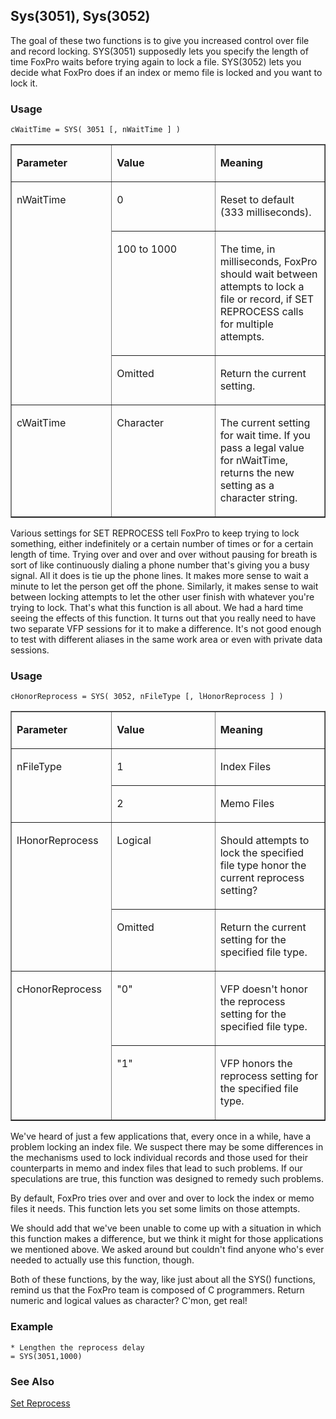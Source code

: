 ## Sys(3051), Sys(3052)

The goal of these two functions is to give you increased control over file and record locking. SYS(3051) supposedly lets you specify the length of time FoxPro waits before trying again to lock a file. SYS(3052) lets you decide what FoxPro does if an index or memo file is locked and you want to lock it.

### Usage

```foxpro
cWaitTime = SYS( 3051 [, nWaitTime ] )
```
<table border cellspacing=0 cellpadding=0 width=100%>
<tr>
  <td width=32% valign=top>
  <p><b>Parameter</b></p>
  </td>
  <td width=23% valign=top>
  <p><b>Value</b></p>
  </td>
  <td width=45% valign=top>
  <p><b>Meaning</b></p>
  </td>
 </tr>
<tr>
  <td width=32% rowspan=3 valign=top>
  <p>nWaitTime</p>
  </td>
  <td width=23% valign=top>
  <p>0</p>
  </td>
  <td width=45% valign=top>
  <p>Reset to default (333 milliseconds).</p>
  </td>
 </tr>
<tr>
  <td width=33% valign=top>
  <p>100 to 1000</p>
  </td>
  <td width=67% valign=top>
  <p>The time, in milliseconds, FoxPro should wait between attempts to lock a file or record, if SET REPROCESS calls for multiple attempts.</p>
  </td>
 </tr>
<tr>
  <td width=33% valign=top>
  <p>Omitted</p>
  </td>
  <td width=67% valign=top>
  <p>Return the current setting.</p>
  </td>
 </tr>
<tr>
  <td width=32% valign=top>
  <p>cWaitTime</p>
  </td>
  <td width=23% valign=top>
  <p>Character</p>
  </td>
  <td width=45% valign=top>
  <p>The current setting for wait time. If you pass a legal value for nWaitTime, returns the new setting as a character string. </p>
  </td>
 </tr>
</table>

Various settings for SET REPROCESS tell FoxPro to keep trying to lock something, either indefinitely or a certain number of times or for a certain length of time. Trying over and over and over without pausing for breath is sort of like continuously dialing a phone number that's giving you a busy signal. All it does is tie up the phone lines. It makes more sense to wait a minute to let the person get off the phone. Similarly, it makes sense to wait between locking attempts to let the other user finish with whatever you're trying to lock. That's what this function is all about. We had a hard time seeing the effects of this function. It turns out that you really need to have two separate VFP sessions for it to make a difference. It's not good enough to test with different aliases in the same work area or even with private data sessions.

### Usage

```foxpro
cHonorReprocess = SYS( 3052, nFileType [, lHonorReprocess ] )
```
<table border cellspacing=0 cellpadding=0 width=100%>
<tr>
  <td width=32% valign=top>
  <p><b>Parameter</b></p>
  </td>
  <td width=23% valign=top>
  <p><b>Value</b></p>
  </td>
  <td width=45% valign=top>
  <p><b>Meaning</b></p>
  </td>
 </tr>
<tr>
  <td width=32% rowspan=2 valign=top>
  <p>nFileType</p>
  </td>
  <td width=23% valign=top>
  <p>1</p>
  </td>
  <td width=45% valign=top>
  <p>Index Files</p>
  </td>
 </tr>
<tr>
  <td width=33% valign=top>
  <p>2</p>
  </td>
  <td width=67% valign=top>
  <p>Memo Files</p>
  </td>
 </tr>
<tr>
  <td width=32% rowspan=2 valign=top>
  <p>lHonorReprocess</p>
  </td>
  <td width=23% valign=top>
  <p>Logical</p>
  </td>
  <td width=45% valign=top>
  <p>Should attempts to lock the specified file type honor the current reprocess setting?</p>
  </td>
 </tr>
<tr>
  <td width=33% valign=top>
  <p>Omitted</p>
  </td>
  <td width=67% valign=top>
  <p>Return the current setting for the specified file type.</p>
  </td>
 </tr>
<tr>
  <td width=32% rowspan=2 valign=top>
  <p>cHonorReprocess</p>
  </td>
  <td width=23% valign=top>
  <p>&quot;0&quot;</p>
  </td>
  <td width=45% valign=top>
  <p>VFP doesn't honor the reprocess setting for the specified file type.</p>
  </td>
 </tr>
<tr>
  <td width=33% valign=top>
  <p>&quot;1&quot;</p>
  </td>
  <td width=67% valign=top>
  <p>VFP honors the reprocess setting for the specified file type.</p>
  </td>
 </tr>
</table>

We've heard of just a few applications that, every once in a while, have a problem locking an index file. We suspect there may be some differences in the mechanisms used to lock individual records and those used for their counterparts in memo and index files that lead to such problems. If our speculations are true, this function was designed to remedy such problems.

By default, FoxPro tries over and over and over to lock the index or memo files it needs. This function lets you set some limits on those attempts.

We should add that we've been unable to come up with a situation in which this function makes a difference, but we think it might for those applications we mentioned above. We asked around but couldn't find anyone who's ever needed to actually use this function, though.

Both of these functions, by the way, like just about all the SYS() functions, remind us that the FoxPro team is composed of C programmers. Return numeric and logical values as character? C'mon, get real!

### Example

```foxpro
* Lengthen the reprocess delay
= SYS(3051,1000)
```
### See Also

[Set Reprocess](s4g206.md)